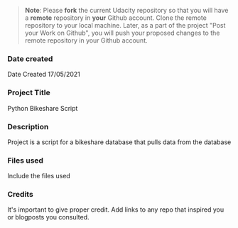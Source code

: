 >**Note**: Please **fork** the current Udacity repository so that you will have a **remote** repository in **your** Github account. Clone the remote repository to your local machine. Later, as a part of the project "Post your Work on Github", you will push your proposed changes to the remote repository in your Github account.

### Date created
Date Created 17/05/2021

### Project Title
Python Bikeshare Script

### Description
Project is a script for a bikeshare database that pulls data from the database

### Files used
Include the files used

### Credits
It's important to give proper credit. Add links to any repo that inspired you or blogposts you consulted.


